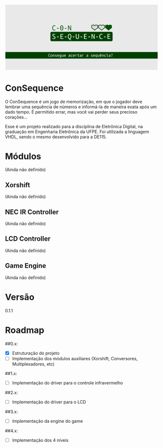 ![Banner](doc/consequence_banner.svg.png)

# ConSequence
  O ConSequence é um jogo de memorização, em que o jogador deve lembrar uma sequência de números e informá-la de maneira exata após um dado tempo. É permitido errar, mas você vai perder seus precioso corações...

  Esse é um projeto realizado para a disciplina de Eletrônica Digital, na graduação em Engenharia Eletrônica da UFPE. Foi utilizada a linguagem VHDL, sendo o mesmo desenvolvido para a DE115.

# Módulos
(Ainda não definido)

## Xorshift 
(Ainda não definido)
  
## NEC IR Controller 
(Ainda não definido)

## LCD Controller 
(Ainda não definido)

## Game Engine
(Ainda não definido)

# Versão
  0.1.1

# Roadmap
##0.x: 
  - [x] Estruturação do projeto
  - [ ] Implementação dos módulos auxiliares (Xorshift, Conversores, Multiplexadores, etc)

##1.x:
  - [ ] Implementação do driver para o controle infravermelho

##2.x:
  - [ ] Implementação do driver para o LCD

##3.x:
  - [ ] Implementação da engine do game

##4.x:
  - [ ] Implementação dos 4 níveis
